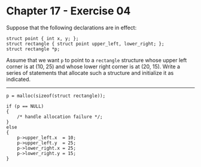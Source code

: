 # Chapter 17 - Exercise 04

Suppose that the following declarations are in effect:  

```
struct point { int x, y; };
struct rectangle { struct point upper_left, lower_right; };
struct rectangle *p;
```

Assume that we want `p` to point to a `rectangle` structure whose upper left corner is at (10, 25) and whose lower right corner is at (20, 15). Write a series of statements that allocate such a structure and initialize it as indicated.  

---

```
p = malloc(sizeof(struct rectangle));

if (p == NULL)
{
    /* handle allocation failure */;
}
else 
{ 
    p->upper_left.x  = 10;
    p->upper_left.y  = 25;
    p->lower_right.x = 25;
    p->lower_right.y = 15;
}
```
